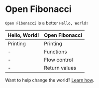 # Open Fibonacci

`Open Fibonacci` is a better `Hello, World!`

| Hello, World! | Open Fibonacci |
|---------------|----------------|
| Printing      | Printing       |
| -             | Functions      |
| -             | Flow control   |
| -             | Return values  |

Want to help change the world? [Learn how](https://github.com/bvanrijn/open-fibonacci/blob/master/.github/CONTRIBUTING.md).
